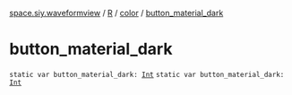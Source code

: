 [space.siy.waveformview](../../index.md) / [R](../index.md) / [color](index.md) / [button_material_dark](./button_material_dark.md)

# button_material_dark

`static var button_material_dark: `[`Int`](https://kotlinlang.org/api/latest/jvm/stdlib/kotlin/-int/index.html)
`static var button_material_dark: `[`Int`](https://kotlinlang.org/api/latest/jvm/stdlib/kotlin/-int/index.html)